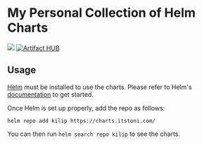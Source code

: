 # My Personal Collection of Helm Charts
[![](https://github.com/kilip/helm-charts/workflows/Release%20Charts/badge.svg?branch=master)](https://github.com/kilip/helm-charts/actions)
[![Artifact HUB](https://img.shields.io/endpoint?url=https://artifacthub.io/badge/repository/olympus-iot)](https://artifacthub.io/packages/search?repo=olympus-iot)

## Usage

[Helm](https://helm.sh) must be installed to use the charts.
Please refer to Helm's [documentation](https://helm.sh/docs/) to get started.

Once Helm is set up properly, add the repo as follows:

```console
helm repo add kilip https://charts.itstoni.com/
```

You can then run `helm search repo kilip` to see the charts.
